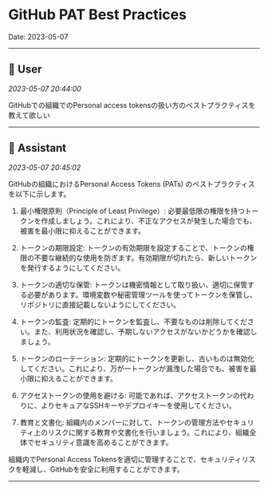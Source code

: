 # GitHub PAT Best Practices

Date: 2023-05-07

---

## 👤 User
*2023-05-07 20:44:00*

GitHubでの組織でのPersonal access tokensの扱い方のベストプラクティスを教えて欲しい

---

## 🤖 Assistant
*2023-05-07 20:45:02*

GitHubの組織におけるPersonal Access Tokens (PATs) のベストプラクティスを以下に示します。

1. 最小権限原則（Principle of Least Privilege）: 必要最低限の権限を持つトークンを作成しましょう。これにより、不正なアクセスが発生した場合でも、被害を最小限に抑えることができます。

2. トークンの期限設定: トークンの有効期限を設定することで、トークンの権限の不要な継続的な使用を防ぎます。有効期限が切れたら、新しいトークンを発行するようにしてください。

3. トークンの適切な保管: トークンは機密情報として取り扱い、適切に保管する必要があります。環境変数や秘密管理ツールを使ってトークンを保管し、リポジトリに直接記載しないようにしてください。

4. トークンの監査: 定期的にトークンを監査し、不要なものは削除してください。また、利用状況を確認し、予期しないアクセスがないかどうかを確認しましょう。

5. トークンのローテーション: 定期的にトークンを更新し、古いものは無効化してください。これにより、万が一トークンが漏洩した場合でも、被害を最小限に抑えることができます。

6. アクセストークンの使用を避ける: 可能であれば、アクセストークンの代わりに、よりセキュアなSSHキーやデプロイキーを使用してください。

7. 教育と文書化: 組織内のメンバーに対して、トークンの管理方法やセキュリティ上のリスクに関する教育や文書化を行いましょう。これにより、組織全体でセキュリティ意識を高めることができます。

組織内でPersonal Access Tokensを適切に管理することで、セキュリティリスクを軽減し、GitHubを安全に利用することができます。

---
